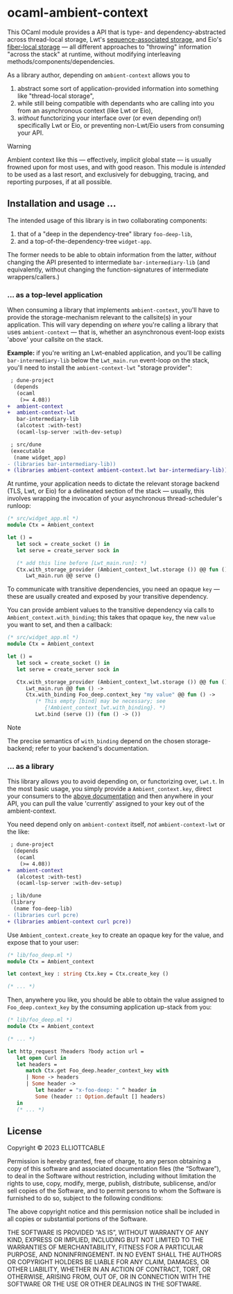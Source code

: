 ocaml-ambient-context
=====================

This OCaml module provides a API that is type- and dependency-abstracted across thread-local storage, Lwt's [sequence-associated storage](https://github.com/ocsigen/lwt/blob/cc05e2bda6c34126a3fd8d150ee7cddb3b8a440b/src/core/lwt.ml#L727-L751 "Internal documentation for Lwt's SAS mechanism"), and Eio's [fiber-local storage](https://github.com/ocaml-multicore/eio/pull/256 "ocaml-multicore/eio#256, adding a fibre-local storage API") — all different approaches to "throwing" information "across the stack" at runtime, without modifying interleaving methods/components/dependencies.

As a library author, depending on `ambient-context` allows you to

1. abstract some sort of application-provided information into something like "thread-local storage",
2. while still being compatible with dependants who are calling into you from an asynchronous context (like Lwt or Eio),
3. *without* functorizing your interface over (or even depending on!) specifically Lwt or Eio, or preventing non-Lwt/Eio users from consuming your API.

> [!WARNING]
> Ambient context like this — effectively, implicit global state — is usually frowned upon for most uses, and with good reason. This module is *intended* to be used as a last resort, and exclusively for debugging, tracing, and reporting purposes, if at all possible.

Installation and usage ...
--------------------------

The intended usage of this library is in two collaborating components:

1. that of a "deep in the dependency-tree" library `foo-deep-lib`,
2. and a top-of-the-dependency-tree `widget-app`.

The former needs to be able to obtain information from the latter, *without* changing the API presented to intermediate `bar-intermediary-lib` (and equivalently, without changing the function-signatures of intermediate wrappers/callers.)

### ... as a top-level application

When consuming a library that implements `ambient-context`, you'll have to provide the storage-mechanism relevant to the callsite(s) in your application. This will vary depending on *where* you're calling a library that uses `ambient-context` — that is, whether an asynchronous event-loop exists 'above' your callsite on the stack.

**Example:** if you're writing an Lwt-enabled application, and you'll be calling `bar-intermediary-lib` below the `Lwt_main.run` event-loop on the stack, you'll need to install the `ambient-context-lwt` "storage provider":

```diff
 ; dune-project
  (depends
   (ocaml
    (>= 4.08))
+  ambient-context
+  ambient-context-lwt
   bar-intermediary-lib
   (alcotest :with-test)
   (ocaml-lsp-server :with-dev-setup)
```

```diff
 ; src/dune
 (executable
  (name widget_app)
- (libraries bar-intermediary-lib))
+ (libraries ambient-context ambient-context.lwt bar-intermediary-lib))
```

At runtime, your application needs to dictate the relevant storage backend (TLS, Lwt, or Eio) for a delineated section of the stack — usually, this involves wrapping the invocation of your asynchronous thread-scheduler's runloop:

```ocaml
(* src/widget_app.ml *)
module Ctx = Ambient_context

let () =
   let sock = create_socket () in
   let serve = create_server sock in

   (* add this line before [Lwt_main.run]: *)
   Ctx.with_storage_provider (Ambient_context_lwt.storage ()) @@ fun () ->
      Lwt_main.run @@ serve ()
```

To communicate with transitive dependencies, you need an opaque `key` — these are usually created and exposed by your transitive dependency.

You can provide ambient values to the transitive dependency via calls to `Ambient_context.with_binding`; this takes that opaque `key`, the new `value` you want to set, and then a callback:

```ocaml
(* src/widget_app.ml *)
module Ctx = Ambient_context

let () =
   let sock = create_socket () in
   let serve = create_server sock in

   Ctx.with_storage_provider (Ambient_context_lwt.storage ()) @@ fun () ->
      Lwt_main.run @@ fun () ->
      Ctx.with_binding Foo_deep.context_key "my value" @@ fun () ->
         (* This empty [bind] may be necessary; see
            {!Ambient_context_lwt.with_binding}. *)
         Lwt.bind (serve ()) (fun () -> ())
```

> [!NOTE]
> The precise semantics of `with_binding` depend on the chosen storage-backend; refer to your backend's documentation.

### ... as a library

This library allows you to avoid depending on, or functorizing over, `Lwt.t`. In the most basic usage, you simply provide a `Ambient_context.key`, direct your consumers to the [above documentation](#as-a-top-level-application) and then anywhere in your API, you can pull the value 'currently' assigned to your key out of the ambient-context.

You need depend only on `ambient-context` itself, *not* `ambient-context-lwt` or the like:

```diff
 ; dune-project
  (depends
   (ocaml
    (>= 4.08))
+  ambient-context
   (alcotest :with-test)
   (ocaml-lsp-server :with-dev-setup)
```

```diff
 ; lib/dune
 (library
  (name foo-deep-lib)
- (libraries curl pcre)
+ (libraries ambient-context curl pcre))
```

Use `Ambient_context.create_key` to create an opaque key for the value, and expose that to your user:

```ocaml
(* lib/foo_deep.ml *)
module Ctx = Ambient_context

let context_key : string Ctx.key = Ctx.create_key ()

(* ... *)
```

Then, anywhere you like, you should be able to obtain the value assigned to `Foo_deep.context_key` by the consuming application up-stack from you:

```ocaml
(* lib/foo_deep.ml *)
module Ctx = Ambient_context

(* ... *)

let http_request ?headers ?body action url =
   let open Curl in
   let headers =
      match Ctx.get Foo_deep.header_context_key with
      | None -> headers
      | Some header ->
         let header = "x-foo-deep: " ^ header in
         Some (header :: Option.default [] headers)
   in
   (* ... *)
```

License
-------

Copyright © 2023 ELLIOTTCABLE

Permission is hereby granted, free of charge, to any person obtaining a copy of
this software and associated documentation files (the “Software”), to deal in
the Software without restriction, including without limitation the rights to
use, copy, modify, merge, publish, distribute, sublicense, and/or sell copies of
the Software, and to permit persons to whom the Software is furnished to do so,
subject to the following conditions:

The above copyright notice and this permission notice shall be included in all
copies or substantial portions of the Software.

THE SOFTWARE IS PROVIDED “AS IS”, WITHOUT WARRANTY OF ANY KIND, EXPRESS OR
IMPLIED, INCLUDING BUT NOT LIMITED TO THE WARRANTIES OF MERCHANTABILITY, FITNESS
FOR A PARTICULAR PURPOSE, AND NONINFRINGEMENT. IN NO EVENT SHALL THE AUTHORS OR
COPYRIGHT HOLDERS BE LIABLE FOR ANY CLAIM, DAMAGES, OR OTHER LIABILITY, WHETHER
IN AN ACTION OF CONTRACT, TORT, OR OTHERWISE, ARISING FROM, OUT OF, OR IN
CONNECTION WITH THE SOFTWARE OR THE USE OR OTHER DEALINGS IN THE SOFTWARE.
